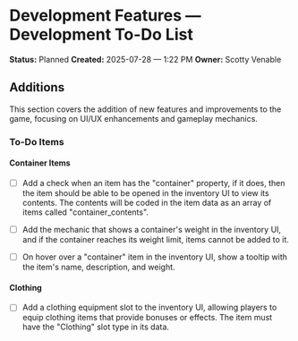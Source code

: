 # Development Features — Development To-Do List
**Status:** Planned
**Created:** 2025-07-28 — 1:22 PM
**Owner:** Scotty Venable

## Additions
This section covers the addition of new features and improvements to the game, focusing on UI/UX enhancements and gameplay mechanics.
### To-Do Items
#### Container Items
- [ ] Add a check when an item has the "container" property, if it does, then the item should be able to be opened in the inventory UI to view its contents. The contents will be coded in the item data as an array of items called "container_contents".
- [ ] Add the mechanic that shows a container's weight in the inventory UI, and if the container reaches its weight limit, items cannot be added to it.
- [ ] On hover over a "container" item in the inventory UI, show a tooltip with the item's name, description, and weight.


#### Clothing
- [ ] Add a clothing equipment slot to the inventory UI, allowing players to equip clothing items that provide bonuses or effects. The item must have the "Clothing" slot type in its data.